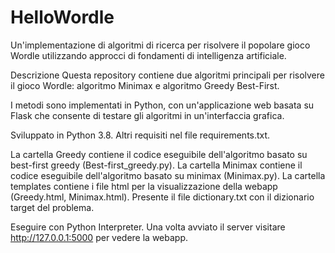 # HelloWordle
Un'implementazione di algoritmi di ricerca per risolvere il popolare gioco Wordle utilizzando approcci di fondamenti di intelligenza artificiale.

Descrizione
Questa repository contiene due algoritmi principali per risolvere il gioco Wordle: algoritmo Minimax e algoritmo Greedy Best-First.

I metodi sono implementati in Python, con un'applicazione web basata su Flask che consente di testare gli algoritmi in un'interfaccia grafica.

Sviluppato in Python 3.8. Altri requisiti nel file requirements.txt.

La cartella Greedy contiene il codice eseguibile dell'algoritmo basato su best-first greedy (Best-first_greedy.py).
La cartella Minimax contiene il codice eseguibile dell'algoritmo basato su minimax (Minimax.py).
La cartella templates contiene i file html per la visualizzazione della webapp (Greedy.html, Minimax.html).
Presente il file dictionary.txt con il dizionario target del problema.

Eseguire con Python Interpreter. Una volta avviato il server visitare http://127.0.0.1:5000 per vedere la webapp.

